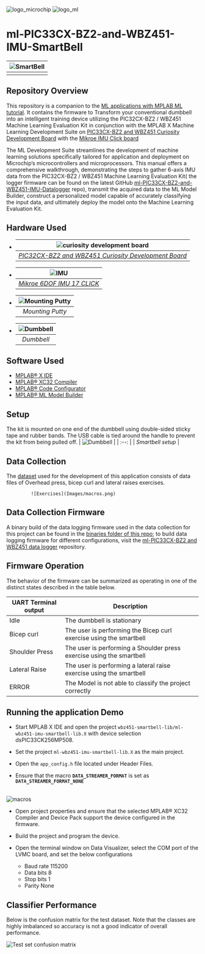
 ![logo_microchip](Images/microchip.png)  ![logo_ml](Images/MPLAB-MachineLearning.png)
# ml-PIC33CX-BZ2-and-WBZ451-IMU-SmartBell

| ![SmartBell](Images/1.PNG) |
| :----------------------------------------------------------: |
|                        |

## Repository Overview
This repository is a companion to the [ML applications with MPLAB ML tutorial](https://onlinedocs.microchip.com/oxy/GUID-80D4088D-19D0-41E9-BE8D-7AE3BE021BBF-en-US-3/GUID-E6CBB10A-FFC8-4EF3-8C07-D29B64446EB6.html). It contains the firmware to Transform your conventional dumbbell into an intelligent training device utilizing the PIC32CX-BZ2 / WBZ451 Machine Learning Evaluation Kit in conjunction with the MPLAB X Machine Learning Development Suite on [PIC33CX-BZ2 and WBZ451 Curiosity Development Board](https://www.microchip.com/en-us/development-tool/ev96b94a) with the [Mikroe IMU Click board](https://www.mikroe.com/6dof-imu-2-click)

The ML Development Suite streamlines the development of machine learning solutions specifically tailored for application and deployment on Microchip’s microcontrollers and microprocessors. This manual offers a comprehensive walkthrough, demonstrating the steps to gather 6-axis IMU data from the PIC32CX-BZ2 / WBZ451 Machine Learning Evaluation Kit( the logger firmware can be found on the latest GitHub [ml-PIC33CX-BZ2-and-WBZ451-IMU-Datalogger](https://github.com/MicrochipTech/ml-PIC33CX-BZ2-and-WBZ451-IMU-Datalogger?tab=readme-ov-file)
repo), transmit the acquired data to the ML Model Builder, construct a personalized model capable of accurately classifying the input data, and ultimately deploy the model onto the Machine Learning Evaluation Kit.   

## Hardware Used
 * | ![curiosity development board ](Images/wsg.png) |
   | :--: |
   | *[PIC32CX-BZ2 and WBZ451 Curiosity Development Board](https://www.microchip.com/en-us/development-tool/ev96b94a)* |

 * | ![IMU ](Images/2.PNG) |
   | :--: |
   | *[Mikroe 6DOF IMU 17 CLICK](https://www.microchip.com/en-us/development-tool/ev96b94a)* |

 * | ![Mounting Putty ](Images/Picture1.png) |
   | :--: |
   | *Mounting Putty* |

 * | ![Dumbbell](Images/Picture2.png) |
   | :--: |
   | *Dumbbell* |  
  

## Software Used
* [MPLAB® X IDE](https://microchip.com/mplab/mplab-x-ide)
* [MPLAB® XC32 Compiler](https://microchip.com/mplab/compilers)
* [MPLAB® Code Configurator](https://www.microchip.com/en-us/tools-resources/configure/mplab-code-configurator)
* [MPLAB® ML Model Builder](https://onlinedocs.microchip.com/v2/keyword-lookup?keyword=MPLAB-ML-Documentation&redirect=true)

## Setup
The kit is mounted on one end of the dumbbell using double-sided sticky tape and rubber bands. The USB cable is tied around the handle to prevent the kit from being pulled off.
  | ![Dumbbell](Images/Picture4.png) |
  | :--: |
  | *Smartbell setup* |  



## Data Collection
The [dataset](/Dataset) used for the development of this application consists of data files of Overhead press, bicep curl and lateral raises exercises.

             ![Exercises](Images/macros.png)
## Data Collection Firmware
A binary build of the data logging firmware used in the data collection for this project can be found in the [binaries folder of this repo](/binaries); to build data logging firmware for different  configurations, visit the [ml-PIC33CX-BZ2 and WBZ451 data logger]([https://github.com/MicrochipTech/ml-dsPIC33CK-LVMC-Data-Logger](https://github.com/MicrochipTech/ml-PIC33CX-BZ2-and-WBZ451-IMU-Datalogger)) repository.

## Firmware Operation

The behavior of the firmware can be summarized as operating in one of the distinct states described in the table below.

| UART Terminal output           | Description                                                        |
| ------------------------------ |  ------------------------------------------------------------ |
| Idle                           | The dumbbell is stationary                                   |
| Bicep curl                     | The user is performing the Bicep curl exercise using the smartbell         |
| Shoulder Press                 | The user is performing a Shoulder press exercise using the smartbell                         |
| Lateral Raise                  | The user is performing a lateral raise exercise using the smartbell   |
| ERROR                          | The Model is not able to classify the project correctly |

## Running the application Demo

- Start MPLAB X IDE and open the project `wbz451-smartbell-lib/ml-wbz451-imu-smartbell-lib.X` with device selection dsPIC33CK256MP508.

- Set the project `ml-wbz451-imu-smartbell-lib.X` as the main project.

- Open the `app_config.h` file located under Header Files. 

- Ensure that the macro **`DATA_STREAMER_FORMAT`** is set as **`DATA_STREAMER_FORMAT_NONE`**

​                               
                       ![macros](Images/macros.png)

 

- Open project properties and ensure that the selected MPLAB® XC32 Compiler and Device Pack support the device configured in the firmware. 

- Build the project and program the device. 

- Open the terminal window on Data Visualizer, select the COM port of the LVMC board, and set the below configurations
  - Baud rate 115200
  - Data bits 8
  - Stop bits 1
  - Parity None



## Classifier Performance
Below is the confusion matrix for the test dataset. Note that the classes are highly imbalanced so accuracy is not a good indicator of overall performance.

![Test set confusion matrix](assets/confusion_matrix.png)

